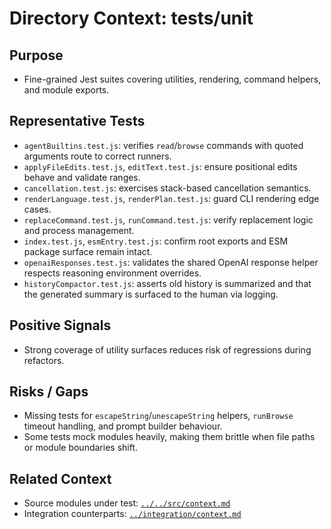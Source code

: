 # Directory Context: tests/unit

## Purpose

- Fine-grained Jest suites covering utilities, rendering, command helpers, and module exports.

## Representative Tests

- `agentBuiltins.test.js`: verifies `read`/`browse` commands with quoted arguments route to correct runners.
- `applyFileEdits.test.js`, `editText.test.js`: ensure positional edits behave and validate ranges.
- `cancellation.test.js`: exercises stack-based cancellation semantics.
- `renderLanguage.test.js`, `renderPlan.test.js`: guard CLI rendering edge cases.
- `replaceCommand.test.js`, `runCommand.test.js`: verify replacement logic and process management.
- `index.test.js`, `esmEntry.test.js`: confirm root exports and ESM package surface remain intact.
- `openaiResponses.test.js`: validates the shared OpenAI response helper respects reasoning environment overrides.
- `historyCompactor.test.js`: asserts old history is summarized and that the generated summary is surfaced to the human via logging.

## Positive Signals

- Strong coverage of utility surfaces reduces risk of regressions during refactors.

## Risks / Gaps

- Missing tests for `escapeString`/`unescapeString` helpers, `runBrowse` timeout handling, and prompt builder behaviour.
- Some tests mock modules heavily, making them brittle when file paths or module boundaries shift.

## Related Context

- Source modules under test: [`../../src/context.md`](../../src/context.md)
- Integration counterparts: [`../integration/context.md`](../integration/context.md)
